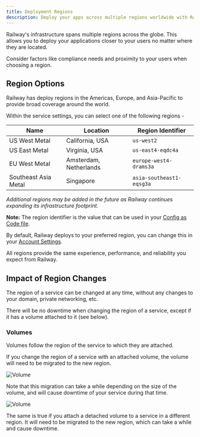 ```yaml
---
title: Deployment Regions
description: Deploy your apps across multiple regions worldwide with Railway’s powerful infrastructure.
---
```


Railway's infrastructure spans multiple regions across the globe. This allows you to deploy your applications closer to your users no matter where they are located.

Consider factors like compliance needs and proximity to your users when choosing a region.

## Region Options

Railway has deploy regions in the Americas, Europe, and Asia-Pacific to provide broad coverage around the world.

Within the service settings, you can select one of the following regions -

| Name                 | Location               | Region Identifier        |
| -------------------- | ---------------------- | ------------------------ |
| US West Metal        | California, USA        | `us-west2`               |
| US East Metal        | Virginia, USA          | `us-east4-eqdc4a`        |
| EU West Metal        | Amsterdam, Netherlands | `europe-west4-drams3a`   |
| Southeast Asia Metal | Singapore              | `asia-southeast1-eqsg3a` |

_Additional regions may be added in the future as Railway continues expanding its infrastructure footprint._

**Note:** The region identifier is the value that can be used in your [Config as Code file](/reference/config-as-code#multi-region-configuration).

By default, Railway deploys to your preferred region, you can change this in your [Account Settings](https://railway.com/workspace).

All regions provide the same experience, performance, and reliability you expect from Railway.

## Impact of Region Changes

The region of a service can be changed at any time, without any changes to your domain, private networking, etc.

There will be no downtime when changing the region of a service, except if it has a volume attached to it (see below).

### Volumes

Volumes follow the region of the service to which they are attached.

If you change the region of a service with an attached volume, the volume will need to be migrated to the new region.

<Image
    quality={100}
    src="https://res.cloudinary.com/railway/image/upload/v1695660986/docs/volume_migrate_modal.png"
    alt="Volume"
    width={669}
    height={678}
/>

Note that this migration can take a while depending on the size of the volume, and will cause downtime of your service during that time.

<Image
    quality={100}
    src="https://res.cloudinary.com/railway/image/upload/v1695661106/docs/volume_migration.png"
    alt="Volume"
    width={732}
    height={483}
/>

The same is true if you attach a detached volume to a service in a different region. It will need to be migrated to the new region, which can take a while and cause downtime.
